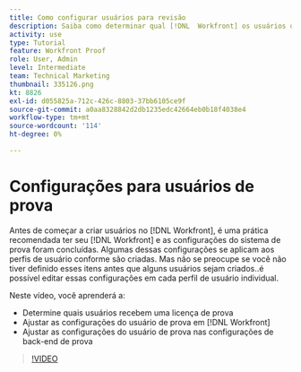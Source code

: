 ```yaml
---
title: Como configurar usuários para revisão
description: Saiba como determinar qual [!DNL  Workfront] os usuários obtêm uma licença de revisão e ajustam as configurações do usuário em ambos [!DNL Workfront] e as configurações de back-end.
activity: use
type: Tutorial
feature: Workfront Proof
role: User, Admin
level: Intermediate
team: Technical Marketing
thumbnail: 335126.png
kt: 8826
exl-id: d055825a-712c-426c-8803-37bb6105ce9f
source-git-commit: a0aa8328842d2db1235edc42664eb0b18f4038e4
workflow-type: tm+mt
source-wordcount: '114'
ht-degree: 0%

---
```


# Configurações para usuários de prova

Antes de começar a criar usuários no [!DNL  Workfront], é uma prática recomendada ter seu [!DNL Workfront] e as configurações do sistema de prova foram concluídas. Algumas dessas configurações se aplicam aos perfis de usuário conforme são criadas. Mas não se preocupe se você não tiver definido esses itens antes que alguns usuários sejam criados..é possível editar essas configurações em cada perfil de usuário individual.


Neste vídeo, você aprenderá a:

* Determine quais usuários recebem uma licença de prova
* Ajustar as configurações do usuário de prova em [!DNL  Workfront]
* Ajustar as configurações do usuário de prova nas configurações de back-end de prova

>[!VIDEO](https://video.tv.adobe.com/v/335126/?quality=12)

<!--
Lean More URLs
-->
